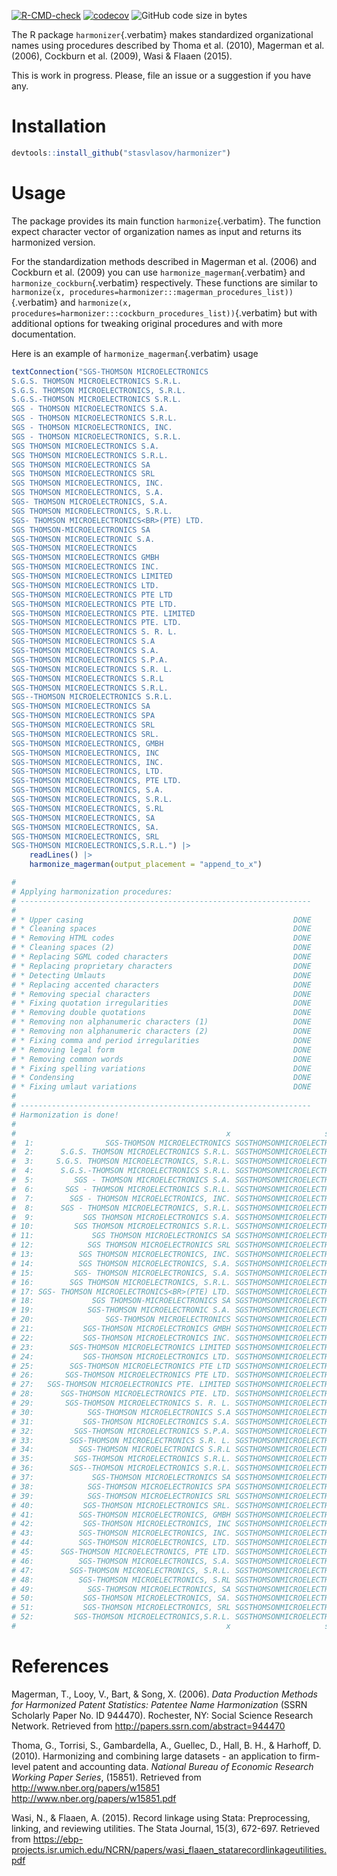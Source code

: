 [![R-CMD-check](https://github.com/stasvlasov/harmonizer/workflows/R-CMD-check/badge.svg)](https://github.com/stasvlasov/harmonizer/actions)
[![codecov](https://codecov.io/gh/stasvlasov/harmonizer/branch/master/graph/badge.svg?token=OQVJ7NRXO5)](https://codecov.io/gh/stasvlasov/harmonizer)
![GitHub code size in bytes](https://img.shields.io/github/languages/code-size/stasvlasov/harmonizer)

The R package `harmonizer`{.verbatim} makes standardized organizational
names using procedures described by Thoma et al. (2010), Magerman et al.
(2006), Cockburn et al. (2009), Wasi & Flaaen (2015).

This is work in progress. Please, file an issue or a suggestion if you
have any.

# Installation

``` {.r org-language="R"}
devtools::install_github("stasvlasov/harmonizer")
```

# Usage

The package provides its main function `harmonize`{.verbatim}. The
function expect character vector of organization names as input and
returns its harmonized version.

For the standardization methods described in Magerman et al. (2006) and
Cockburn et al. (2009) you can use `harmonize_magerman`{.verbatim} and
`harmonize_cockburn`{.verbatim} respectively. These functions are
similar to
`harmonize(x, procedures=harmonizer:::magerman_procedures_list))`{.verbatim}
and
`harmonize(x, procedures=harmonizer:::cockburn_procedures_list))`{.verbatim}
but with additional options for tweaking original procedures and with
more documentation.

Here is an example of `harmonize_magerman`{.verbatim} usage

``` {.r org-language="R"}
textConnection("SGS-THOMSON MICROELECTRONICS
S.G.S. THOMSON MICROELECTRONICS S.R.L.
S.G.S. THOMSON MICROELECTRONICS, S.R.L.
S.G.S.-THOMSON MICROELECTRONICS S.R.L.
SGS - THOMSON MICROELECTRONICS S.A.
SGS - THOMSON MICROELECTRONICS S.R.L.
SGS - THOMSON MICROELECTRONICS, INC.
SGS - THOMSON MICROELECTRONICS, S.R.L.
SGS THOMSON MICROELECTRONICS S.A.
SGS THOMSON MICROELECTRONICS S.R.L.
SGS THOMSON MICROELECTRONICS SA
SGS THOMSON MICROELECTRONICS SRL
SGS THOMSON MICROELECTRONICS, INC.
SGS THOMSON MICROELECTRONICS, S.A.
SGS- THOMSON MICROELECTRONICS, S.A.
SGS THOMSON MICROELECTRONICS, S.R.L.
SGS- THOMSON MICROELECTRONICS<BR>(PTE) LTD.
SGS THOMSON-MICROELECTRONICS SA
SGS-THOMSON MICROELECTRONIC S.A.
SGS-THOMSON MICROELECTRONICS
SGS-THOMSON MICROELECTRONICS GMBH
SGS-THOMSON MICROELECTRONICS INC.
SGS-THOMSON MICROELECTRONICS LIMITED
SGS-THOMSON MICROELECTRONICS LTD.
SGS-THOMSON MICROELECTRONICS PTE LTD
SGS-THOMSON MICROELECTRONICS PTE LTD.
SGS-THOMSON MICROELECTRONICS PTE. LIMITED
SGS-THOMSON MICROELECTRONICS PTE. LTD.
SGS-THOMSON MICROELECTRONICS S. R. L.
SGS-THOMSON MICROELECTRONICS S.A
SGS-THOMSON MICROELECTRONICS S.A.
SGS-THOMSON MICROELECTRONICS S.P.A.
SGS-THOMSON MICROELECTRONICS S.R. L.
SGS-THOMSON MICROELECTRONICS S.R.L
SGS-THOMSON MICROELECTRONICS S.R.L.
SGS--THOMSON MICROELECTRONICS S.R.L.
SGS-THOMSON MICROELECTRONICS SA
SGS-THOMSON MICROELECTRONICS SPA
SGS-THOMSON MICROELECTRONICS SRL
SGS-THOMSON MICROELECTRONICS SRL.
SGS-THOMSON MICROELECTRONICS, GMBH
SGS-THOMSON MICROELECTRONICS, INC
SGS-THOMSON MICROELECTRONICS, INC.
SGS-THOMSON MICROELECTRONICS, LTD.
SGS-THOMSON MICROELECTRONICS, PTE LTD.
SGS-THOMSON MICROELECTRONICS, S.A.
SGS-THOMSON MICROELECTRONICS, S.R.L.
SGS-THOMSON MICROELECTRONICS, S.RL
SGS-THOMSON MICROELECTRONICS, SA
SGS-THOMSON MICROELECTRONICS, SA.
SGS-THOMSON MICROELECTRONICS, SRL
SGS-THOMSON MICROELECTRONICS,S.R.L.") |>
    readLines() |>
    harmonize_magerman(output_placement = "append_to_x")

# 
# Applying harmonization procedures:
# -----------------------------------------------------------------
# 
# * Upper casing                                               DONE
# * Cleaning spaces                                            DONE
# * Removing HTML codes                                        DONE
# * Cleaning spaces (2)                                        DONE
# * Replacing SGML coded characters                            DONE
# * Replacing proprietary characters                           DONE
# * Detecting Umlauts                                          DONE
# * Replacing accented characters                              DONE
# * Removing special characters                                DONE
# * Fixing quotation irregularities                            DONE
# * Removing double quotations                                 DONE
# * Removing non alphanumeric characters (1)                   DONE
# * Removing non alphanumeric characters (2)                   DONE
# * Fixing comma and period irregularities                     DONE
# * Removing legal form                                        DONE
# * Removing common words                                      DONE
# * Fixing spelling variations                                 DONE
# * Condensing                                                 DONE
# * Fixing umlaut variations                                   DONE
# 
# -----------------------------------------------------------------
# Harmonization is done!
# 
#                                               x                     std_x
#  1:                SGS-THOMSON MICROELECTRONICS SGSTHOMSONMICROELECTRONIC
#  2:      S.G.S. THOMSON MICROELECTRONICS S.R.L. SGSTHOMSONMICROELECTRONIC
#  3:     S.G.S. THOMSON MICROELECTRONICS, S.R.L. SGSTHOMSONMICROELECTRONIC
#  4:      S.G.S.-THOMSON MICROELECTRONICS S.R.L. SGSTHOMSONMICROELECTRONIC
#  5:         SGS - THOMSON MICROELECTRONICS S.A. SGSTHOMSONMICROELECTRONIC
#  6:       SGS - THOMSON MICROELECTRONICS S.R.L. SGSTHOMSONMICROELECTRONIC
#  7:        SGS - THOMSON MICROELECTRONICS, INC. SGSTHOMSONMICROELECTRONIC
#  8:      SGS - THOMSON MICROELECTRONICS, S.R.L. SGSTHOMSONMICROELECTRONIC
#  9:           SGS THOMSON MICROELECTRONICS S.A. SGSTHOMSONMICROELECTRONIC
# 10:         SGS THOMSON MICROELECTRONICS S.R.L. SGSTHOMSONMICROELECTRONIC
# 11:             SGS THOMSON MICROELECTRONICS SA SGSTHOMSONMICROELECTRONIC
# 12:            SGS THOMSON MICROELECTRONICS SRL SGSTHOMSONMICROELECTRONIC
# 13:          SGS THOMSON MICROELECTRONICS, INC. SGSTHOMSONMICROELECTRONIC
# 14:          SGS THOMSON MICROELECTRONICS, S.A. SGSTHOMSONMICROELECTRONIC
# 15:         SGS- THOMSON MICROELECTRONICS, S.A. SGSTHOMSONMICROELECTRONIC
# 16:        SGS THOMSON MICROELECTRONICS, S.R.L. SGSTHOMSONMICROELECTRONIC
# 17: SGS- THOMSON MICROELECTRONICS<BR>(PTE) LTD. SGSTHOMSONMICROELECTRONIC
# 18:             SGS THOMSON-MICROELECTRONICS SA SGSTHOMSONMICROELECTRONIC
# 19:            SGS-THOMSON MICROELECTRONIC S.A. SGSTHOMSONMICROELECTRONIC
# 20:                SGS-THOMSON MICROELECTRONICS SGSTHOMSONMICROELECTRONIC
# 21:           SGS-THOMSON MICROELECTRONICS GMBH SGSTHOMSONMICROELECTRONIC
# 22:           SGS-THOMSON MICROELECTRONICS INC. SGSTHOMSONMICROELECTRONIC
# 23:        SGS-THOMSON MICROELECTRONICS LIMITED SGSTHOMSONMICROELECTRONIC
# 24:           SGS-THOMSON MICROELECTRONICS LTD. SGSTHOMSONMICROELECTRONIC
# 25:        SGS-THOMSON MICROELECTRONICS PTE LTD SGSTHOMSONMICROELECTRONIC
# 26:       SGS-THOMSON MICROELECTRONICS PTE LTD. SGSTHOMSONMICROELECTRONIC
# 27:   SGS-THOMSON MICROELECTRONICS PTE. LIMITED SGSTHOMSONMICROELECTRONIC
# 28:      SGS-THOMSON MICROELECTRONICS PTE. LTD. SGSTHOMSONMICROELECTRONIC
# 29:       SGS-THOMSON MICROELECTRONICS S. R. L. SGSTHOMSONMICROELECTRONIC
# 30:            SGS-THOMSON MICROELECTRONICS S.A SGSTHOMSONMICROELECTRONIC
# 31:           SGS-THOMSON MICROELECTRONICS S.A. SGSTHOMSONMICROELECTRONIC
# 32:         SGS-THOMSON MICROELECTRONICS S.P.A. SGSTHOMSONMICROELECTRONIC
# 33:        SGS-THOMSON MICROELECTRONICS S.R. L. SGSTHOMSONMICROELECTRONIC
# 34:          SGS-THOMSON MICROELECTRONICS S.R.L SGSTHOMSONMICROELECTRONIC
# 35:         SGS-THOMSON MICROELECTRONICS S.R.L. SGSTHOMSONMICROELECTRONIC
# 36:        SGS--THOMSON MICROELECTRONICS S.R.L. SGSTHOMSONMICROELECTRONIC
# 37:             SGS-THOMSON MICROELECTRONICS SA SGSTHOMSONMICROELECTRONIC
# 38:            SGS-THOMSON MICROELECTRONICS SPA SGSTHOMSONMICROELECTRONIC
# 39:            SGS-THOMSON MICROELECTRONICS SRL SGSTHOMSONMICROELECTRONIC
# 40:           SGS-THOMSON MICROELECTRONICS SRL. SGSTHOMSONMICROELECTRONIC
# 41:          SGS-THOMSON MICROELECTRONICS, GMBH SGSTHOMSONMICROELECTRONIC
# 42:           SGS-THOMSON MICROELECTRONICS, INC SGSTHOMSONMICROELECTRONIC
# 43:          SGS-THOMSON MICROELECTRONICS, INC. SGSTHOMSONMICROELECTRONIC
# 44:          SGS-THOMSON MICROELECTRONICS, LTD. SGSTHOMSONMICROELECTRONIC
# 45:      SGS-THOMSON MICROELECTRONICS, PTE LTD. SGSTHOMSONMICROELECTRONIC
# 46:          SGS-THOMSON MICROELECTRONICS, S.A. SGSTHOMSONMICROELECTRONIC
# 47:        SGS-THOMSON MICROELECTRONICS, S.R.L. SGSTHOMSONMICROELECTRONIC
# 48:          SGS-THOMSON MICROELECTRONICS, S.RL SGSTHOMSONMICROELECTRONIC
# 49:            SGS-THOMSON MICROELECTRONICS, SA SGSTHOMSONMICROELECTRONIC
# 50:           SGS-THOMSON MICROELECTRONICS, SA. SGSTHOMSONMICROELECTRONIC
# 51:           SGS-THOMSON MICROELECTRONICS, SRL SGSTHOMSONMICROELECTRONIC
# 52:         SGS-THOMSON MICROELECTRONICS,S.R.L. SGSTHOMSONMICROELECTRONIC
#                                               x                     std_x
```

# References

Magerman, T., Looy, V., Bart, & Song, X. (2006). *Data Production
Methods for Harmonized Patent Statistics: Patentee Name Harmonization*
(SSRN Scholarly Paper No. ID 944470). Rochester, NY: Social Science
Research Network. Retrieved from
<http://papers.ssrn.com/abstract=944470>

Thoma, G., Torrisi, S., Gambardella, A., Guellec, D., Hall, B. H., &
Harhoff, D. (2010). Harmonizing and combining large datasets - an
application to firm-level patent and accounting data. *National Bureau
of Economic Research Working Paper Series*, (15851). Retrieved from
<http://www.nber.org/papers/w15851>
<http://www.nber.org/papers/w15851.pdf>

Wasi, N., & Flaaen, A. (2015). Record linkage using Stata:
Preprocessing, linking, and reviewing utilities. The Stata Journal,
15(3), 672-697. Retrieved from
<https://ebp-projects.isr.umich.edu/NCRN/papers/wasi_flaaen_statarecordlinkageutilities.pdf>

